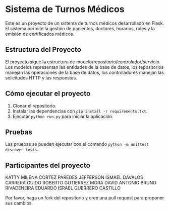 # Sistema de Turnos Médicos

Este es un proyecto de un sistema de turnos médicos desarrollado en Flask. El sistema permite la gestión de pacientes, doctores, horarios, roles y la emisión de certificados médicos.

## Estructura del Proyecto

El proyecto sigue la estructura de modelo/repositorio/controlador/servicio. Los modelos representan las entidades de la base de datos, los repositorios manejan las operaciones de la base de datos, los controladores manejan las solicitudes HTTP y las respuestas.

## Cómo ejecutar el proyecto

1. Clonar el repositorio.
2. Instalar las dependencias con `pip install -r requirements.txt`.
3. Ejecutar `python run.py` para iniciar la aplicación.

## Pruebas

Las pruebas se pueden ejecutar con el comando `python -m unittest discover tests`.

## Participantes del proyecto

KATTY MILENA CORTEZ PAREDES
JEFFERSON ISMAEL DAVALOS CARRERA
GUIDO ROBERTO GUTIERREZ MORA
DAVID ANTONIO BRUNO RIVADENEIRA
EDUARDO ISRAEL GUERRERO CASTILLO

 Por favor, haga un fork del repositorio y cree una pull request para proponer sus cambios.
